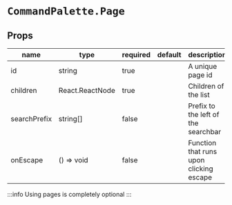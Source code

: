 
# `CommandPalette.Page`

## Props 

| name             | type                        | required |	default |	description                                 |
|------------------|-----------------------------|----------|-----------|-----------------------------------------------|
| id               | string                      | true     | 	        |	A unique page id                            |
| children         | React.ReactNode             | true     | 	        |	Children of the list                        |
| searchPrefix     | string[]                    | false    | 	        |	Prefix to the left of the searchbar         |
| onEscape         | () => void                  | false    | 	        |	Function that runs upon clicking escape     |

:::info
Using pages is completely optional
:::
